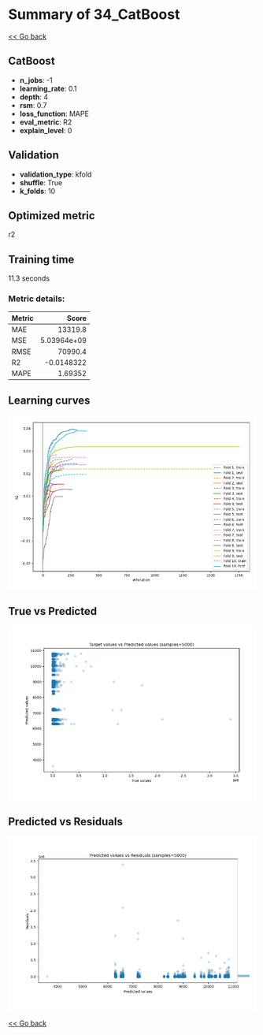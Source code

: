 # Summary of 34_CatBoost

[<< Go back](../README.md)


## CatBoost
- **n_jobs**: -1
- **learning_rate**: 0.1
- **depth**: 4
- **rsm**: 0.7
- **loss_function**: MAPE
- **eval_metric**: R2
- **explain_level**: 0

## Validation
 - **validation_type**: kfold
 - **shuffle**: True
 - **k_folds**: 10

## Optimized metric
r2

## Training time

11.3 seconds

### Metric details:
| Metric   |           Score |
|:---------|----------------:|
| MAE      | 13319.8         |
| MSE      |     5.03964e+09 |
| RMSE     | 70990.4         |
| R2       |    -0.0148322   |
| MAPE     |     1.69352     |



## Learning curves
![Learning curves](learning_curves.png)
## True vs Predicted

![True vs Predicted](true_vs_predicted.png)


## Predicted vs Residuals

![Predicted vs Residuals](predicted_vs_residuals.png)



[<< Go back](../README.md)
